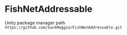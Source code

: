 # FishNetAddressable

Unity package manager path
``https://github.com/SackMaggie/FishNetAddressable.git``
